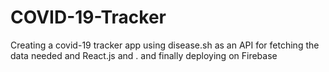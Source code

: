 # COVID-19-Tracker
Creating a covid-19 tracker app using disease.sh as an API for fetching the data needed and React.js and . and finally deploying on Firebase 
